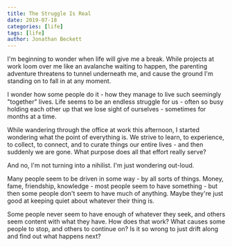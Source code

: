 ```yaml
---
title: The Struggle Is Real
date: 2019-07-18
categories: [life]
tags: [life]
author: Jonathan Beckett
---
```


I'm beginning to wonder when life will give me a break. While projects at work loom over me like an avalanche waiting to happen, the parenting adventure threatens to tunnel underneath me, and cause the ground I'm standing on to fall in at any moment.

I wonder how some people do it - how they manage to live such seemingly "together" lives. Life seems to be an endless struggle for us - often so busy holding each other up that we lose sight of ourselves - sometimes for months at a time.

While wandering through the office at work this afternoon, I started wondering what the point of everything is. We strive to learn, to experience, to collect, to connect, and to curate things our entire lives - and then suddenly we are gone. What purpose does all that effort really serve? 

And no, I'm not turning into a nihilist. I'm just wondering out-loud.

Many people seem to be driven in some way - by all sorts of things. Money, fame, friendship, knowledge - most people seem to have something - but then some people don't seem to have much of anything. Maybe they're just good at keeping quiet about whatever their thing is.

Some people never seem to have enough of whatever they seek, and others seem content with what they have. How does that work? What causes some people to stop, and others to continue on? Is it so wrong to just drift along and find out what happens next?